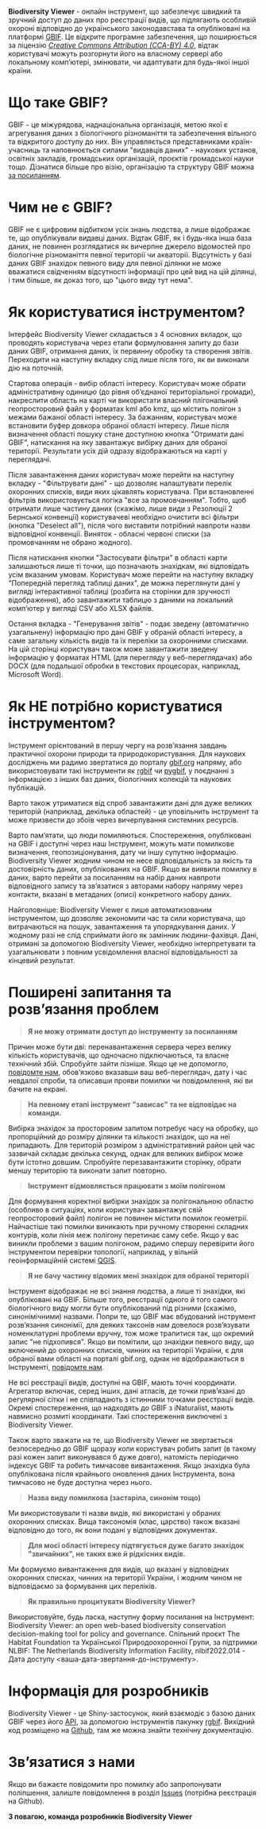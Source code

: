 **Biodiversity Viewer** - онлайн інструмент, що забезпечує швидкий та зручний доступ до даних про реєстрації видів, що підлягають особливій охороні відповідно до українського законодавстава та опубліковані на платформі [GBIF](https://www.gbif.org/). Це відкрите програмне забезпечення, що поширюється за ліцензію [*Creative Commons Attribution (CCA-BY) 4.0*](https://creativecommons.org/licenses/by/4.0/deed.en), відтак користувачі можуть розгорнути його на власному сервері або локальному компʼютері, змінювати, чи адаптувати для будь-якої іншої країни.

# Що таке GBIF?

GBIF - це міжурядова, наднаціональна організація, метою якої є агрегування даних з біологічного різноманіття та забезпечення вільного та відкритого доступу до них. Він управляється представниками країн-учасниць та наповнюється силами "видавців даних" - наукових установ, освітніх закладів, громадських організацій, проєктів громадської науки тощо. Дізнатися більше про візію, організацію та структуру GBIF можна [за посиланням](https://www.gbif.org/uk/what-is-gbif).

# Чим не є GBIF?

GBIF не є цифровим відбитком усіх знань людства, а лише відображає те, що опублікували видавці даних. Відтак GBIF, як і будь-яка інша база даних, не повинен розглядатися як вичерпне джерело відомостей про біологічне різноманіття певної території чи акваторії. Відсутність у базі даних GBIF знахідок певного виду для певної ділянки не може вважатися свідченням відсутності інформації про цей вид на цій ділянці, і тим більше, як доказ того, що "цього виду тут нема".

# Як користуватися інструментом?

Інтерфейс Biodiversity Viewer складається з 4 основних вкладок, що проводять користувача через етапи формулювання запиту до бази даних GBIF, отримання даних, їх первинну обробку та створення звітів. Переходити на наступну вкладку слід лише після того, як ви виконали дію на поточній.

Стартова операція - вибір області інтересу. Користувач може обрати адміністративну одиницю (до рівня обʼєднаної територіальної громади), накреслити область на карті чи використати власний плігональний геопросторовий файл у форматах kml або kmz, що містить полігон з межами бажаної області інтересу. За бажанням, користувач може встановити буфер довкора обраної області інтересу. Лише після визначення області пошуку стане доступною кнопка "Oтримати дані GBIF", натискання на яку завантажує вибірку даних для обраної території. Результати усіх дій одразу відображаються на карті у переглядачі.

Після завантаження даних користувач може перейти на наступну вкладку - "Фільтрувати дані" - що дозволяє налаштувати перелік охоронних списків, види яких цікавлять користувача. При встановленні фільтрів використовується логіка "все за промовчанням". Тобто, щоб отримати лише частину даних (скажімо, лише види з Резолюції 2 Бернської конвенції) користувачеві необхідно очистити всі фільтри (кнопка "Deselect all"), після чого виставити потрібний навпроти назви відповідної конвенції. Виняток - обласні червоні списки (за промовчанням не обрано жодного).

Після натискання кнопки "Застосувати фільтри" в області карти залишаються лише ті точки, що позначають знахідкам, які відповідать усім вказаним умовам. Користувач може перейти на наступну вкладку "Попередній перегляд таблиці даних", де можна переглянути дані у вигляді інтерактивної таблиці (розбита на сторінки для зручності відображення), або завантажити таблицю з даними на локальний компʼютер у вигляді CSV або XLSX файлів.

Остання вкладка - "Генерування звітів" - подає зведену (автоматично узагальнену) інформацію про дані GBIF у обраній області інтересу, а саме загальну кількість видів та їх переліки за охоронними списками. На цій сторінці користувач також може завантажити зведену інформацію у форматах HTML (для перегляду у веб-переглядачах) або DOCX (для подальшої обробки в текстових процесорах, наприклад, Microsoft Word).

# Як НЕ потрібно користуватися інструментом?

Інструмент орієнтований в першу чергу на розвʼязання завдань практичної охорони природи та природокористування. Для наукових досліджень ми радимо звертатися до порталу [gbif.org](https://www.gbif.org/) напряму, або використовувати такі інструменти як [rgbif](https://www.gbif.org/uk/tool/81747/rgbif) чи [pygbif](https://www.gbif.org/uk/tool/OlyoYyRbKCSCkMKIi4oIT/pygbif-gbif-python-client), у поєднанні з інформацією з інших баз даних, біологічних колекцій та наукових публікацій.

Варто також утриматися від спроб завантажити дані для дуже великих територій (наприклад, декілька областей) - це уповільнить інструмент та може призвести до збоїв через вичерпування системних ресурсів.

Варто памʼятати, що люди помиляються. Спостереження, опубліковані на GBIF і доступні через наш Інструмент, можуть мати помилкове визначення, геопозиціонування, дату чи іншу супутню інформацію. Biodiversity Viewer жодним чином не несе відповідальність за якість та достовірність даних, опублікованих на GBIF. Якщо ви виявили помилку в даних, варто перейти за посиланням на набір даних навпроти відповідного запису та звʼязатися з авторами набору напряму через контакти, вказані в метаданих (описі) конкретного набору даних.

Найголовніше: Biodiversity Viewer є лише автоматизованим інструментом, що дозволяє зекономити час та сили користувача, що витрачаються на пошук, завантаження та упорядкування даних. У жодному разі не слід сприймати його як замінник людини-фахівця. Дані, отримані за допомогою Biodiversity Viewer, необхідно інтерпретувати та узагальнювати з повним усвідомлення власної відповідальності за кінцевий результат.

# Поширені запитання та розвʼязання проблем

> **Я не можу отримати доступ до інструменту за посиланням**

Причин може бути дві: перенавантаження сервера через велику кількість користувачів, що одночасно підключаються, та власне технічний збій. Спробуйте зайти пізніше. Якщо це не допомогло, [повідомте нам](https://github.com/ABiatov/gbif_shiny_onlineviewer/issues), обовʼязково вказавши ваш веб-переглядач, дату і час невдалої спроби, та описавши прояви помилки чи повідомлення, які ви бачите на екрані.

> **На певному етапі інструмент "зависає" та не відповідає на команди.**

Вибірка знахідок за просторовим запитом потребує часу на обробку, що пропорційний до розміру ділянки та кількості знахідок, що на неї припадають. Для територій розміром з адміністративний район цей час зазвичай складає декілька секунд, однак для великих вибірок може бути істотно довшим. Спробуйте перезавантажити сторінку, обрати меншу територію та виконати запит повторно.

> **Інструмент відмовляється працювати з моїм полігоном**

Для формування коректної вибірки знахідок за полігональною областю (особливо в ситуаціях, коли користувач завантажує свій геопросторовий файл) полігон не повинен містити помилок геометрії. Найчастіше такі помилки виникають при ручному створенні складних контурів, коли лінія меж полігону перетинає саму себе. Якщо у вас виникли проблеми з вашим полігоном, радимо спершу перевірити його інструментом перевірки топології, наприклад, у вільній геоінформаційній системі [QGIS](https://qgis.org/uk/site/).

> **Я не бачу частину відомих мені знахідок для обраної території**

Інструмент відображає не всі знання людства, а лише ті знахідки, які опубліковані на GBIF. Більше того, реєстрації одного й того самого біологічного виду могли бути опублікований під різними (скажімо, синонімічними) назвами. Попри те, що GBIF має вбудований інструмент розвʼязання синонімії, для деяких таксонів нам довелося розвʼязувати номенклатурні проблеми вручну, тож може трапитися так, що окремий запис "не підхопився". Якщо ви помітили, що знахідки певного виду, що включений до охоронних списків, чинних на території України, є для обраної вами області на порталі gbif.org, однак не відображаються в Інструменті, [повідомте нам](https://github.com/ABiatov/gbif_shiny_onlineviewer/issues).

Не всі реєстрації видів, доступні на GBIF, мають точні координати. Агрегатор включає, серед інших, дані атласів, де точки привʼязані до регулярної сітки і не співпадають з істинними точками реєстрації видів. Окремі спостереження, що надходять до GBIF з iNaturalist, мають навмисно розмиті координати. Такі спостереження виключені з Biodiversity Viewer.

Також варто зважати на те, що Biodiversity Viewer не звертається безпосередньо до GBIF щоразу коли користувач робить запит (в такому разі кожен запит виконувався б дуже довго), натомість періодично індексує GBIF та робить тимчасове вивантаження. Якщо знахідка була опублікована після крайнього оновлення даних Інструмента, вона тимчасово не буде доступна через нього.

> **Назва виду помилкова (застаріла, синонім тощо)**

Ми використовували ті назви видів, які використані у обраних охоронних списках. Вища таксономія (клас, царство) також вказані відповідно до того, як вони подані у відповідних документах.

> **Для моєї області інтересу підтягується дуже багато знахідок "звичайних", не таких вже й рідкісних видів.**

Ми формуємо вивантаження для видів, що вказані у відповідних охоронних списках, чинних на території України, і жодним чином не відповідаємо за формування цих переліків.

> **Як правильно процитувати Biodiversity Viewer?**

Використовуйте, будь ласка, наступну форму посилання на Інструмент: Biodiversity Viewer: an open web-based biodiversity conservation decision-making tool for policy and governance. Спільний проєкт The Habitat Foundation та Української Природоохоронної Групи, за підтримки NLBIF: The Netherlands Biodiversity Information Facility, nlbif2022.014 - Дата доступу <ваша-дата-звертання-до-інструменту>.

# Інформація для розробників

Biodiversity Viewer - це Shiny-застосунок, який взаємодіє з базою даних GBIF через його [API](), за допомогою інструментів пакунку [rgbif](https://www.gbif.org/uk/tool/81747/rgbif). Вихідний код розміщено на [Github](https://github.com/ABiatov/gbif_shiny_onlineviewer/), там же можна знайти технічну документацію.

# Звʼязатися з нами

Якщо ви бажаєте повідомити про помилку або запропонувати поліпшення, залиште повідомлення в розділ [Issues](https://github.com/ABiatov/gbif_shiny_onlineviewer/issues) (потрібна реєстрація на Github).

**З повагою, команда розробників Biodiversity Viewer**
